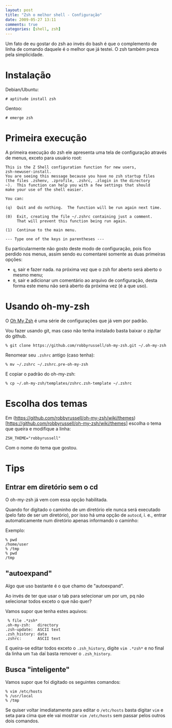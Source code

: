 ```yaml
---
layout: post
title: "Zsh o melhor shell - Configuração"
date: 2009-05-27 13:11
comments: true
categories: [shell, zsh]
---
```


Um fato de eu gostar do zsh ao invés do bash é que o complemento de linha
de comando daquele é o melhor que já testei. O zsh também preza pela
simplicidade.

# Instalação

Debian/Ubuntu:

    # aptitude install zsh

Gentoo:

    # emerge zsh

# Primeira execução

A primeira execução do zsh ele apresenta uma tela de configuração através
de menus, exceto para usuário root:

    This is the Z Shell configuration function for new users,
    zsh-newuser-install.
    You are seeing this message because you have no zsh startup files
    (the files .zshenv, .zprofile, .zshrc, .zlogin in the directory
    ~).  This function can help you with a few settings that should
    make your use of the shell easier.

    You can:

    (q)  Quit and do nothing.  The function will be run again next time.

    (0)  Exit, creating the file ~/.zshrc containing just a comment.
         That will prevent this function being run again.

    (1)  Continue to the main menu.

    --- Type one of the keys in parentheses ---

Eu particularmente não gosto deste modo de configuração, pois fico perdido
nos menus, assim sendo eu comentarei somente as duas primeiras opções:

* `q`, sair e fazer nada. na próxima vez que o zsh for aberto será aberto o
mesmo menu;
* `0`, sair e adicionar um comentário ao arquivo de configuração, desta
forma este menu não será aberto da próxima vez (é a que uso).

# Usando oh-my-zsh

O [Oh My Zsh](https://github.com/robbyrussell/oh-my-zsh/) é uma série de
configurações que já vem por padrão.

Vou fazer usando git, mas caso não tenha instalado basta baixar o zip/tar do
github.

    % git clone https://github.com/robbyrussell/oh-my-zsh.git ~/.oh-my-zsh

Renomear seu `.zshrc` antigo (caso tenha):

    % mv ~/.zshrc ~/.zshrc.pre-oh-my-zsh

E copiar o padrão do oh-my-zsh:

    % cp ~/.oh-my-zsh/templates/zshrc.zsh-template ~/.zshrc

# Escolha dos temas

Em (https://github.com/robbyrussell/oh-my-zsh/wiki/themes)[https://github.com/robbyrussell/oh-my-zsh/wiki/themes]
escolha o tema que queira e modifique a linha:

    ZSH_THEME="robbyrussell"

Com o nome do tema que gostou.

# Tips

## Entrar em diretório sem o cd

O oh-my-zsh já vem com essa opção habilitada.

Quando for digitado o caminho de um diretório ele nunca será executado (pelo
fato de ser um diretório), por isso há uma opção de `autocd`, i. e., entrar
automaticamente num diretório apenas informando o caminho:

Exemplo:

    % pwd
    /home/user
    % /tmp
    % pwd
    /tmp

## "autoexpand"

Algo que uso bastante é o que chamo de "autoexpand".

Ao invés de ter que usar o tab para selecionar um por um, pq não selecionar
todos exceto o que não quer?

Vamos supor que tenha estes aquivos:

     % file .*zsh*
    .oh-my-zsh:   directory
    .zsh-update:  ASCII text
    .zsh_history: data
    .zshrc:       ASCII text

E queira-se editar todos exceto o `.zsh_history`, digite `vim .*zsh*` e no
final da linha um `Tab` daí basta remover o `.zsh_history`.

## Busca "inteligente"

Vamos supor que foi digitado os seguintes comandos:

    % vim /etc/hosts
    % /usr/local
    % /tmp

Se quiser voltar imediatamente para editar o `/etc/hosts` basta digitar `vim` e
seta para cima que ele vai mostrar `vim /etc/hosts` sem passar pelos outros
dois comandos.
